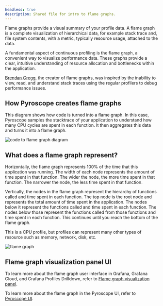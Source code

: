 ```yaml
---
headless: true
description: Shared file for intro to flame graphs.
---
```


[//]: # 'Learn about flame graphs.'
[//]: # 'This shared file is included in these locations:'
[//]: # '/pyroscope/docs/sources/introduction/flamegraphs.md'
[//]: # '/website/content/grafana-cloud/monitor-applications/profiles/introduction/flamegraphs.md'
[//]: # '/explore-profiles/docs/sources/introduction/flame-graphs.md'
[//]: # 'If you make changes to this file, verify that the meaning and content are not changed in any place where the file is included.'
[//]: # 'Any links should be fully qualified and not relative: /docs/grafana/ instead of ../grafana/.'

<!-- Flame graphs: Visualizing performance data -->

Flame graphs provide a visual summary of your profile data.
A flame graph is a complete visualization of hierarchical data, for example stack trace and, file system contents, with a metric, typically resource usage, attached to the data.

A fundamental aspect of continuous profiling is the flame graph, a convenient way to visualize performance data.
These graphs provide a clear, intuitive understanding of resource allocation and bottlenecks within the application.

<!-- vale Grafana.Spelling = NO -->

[Brendan Gregg](https://www.brendangregg.com/flamegraphs.html), the creator of flame graphs, was inspired by the inability to view, read, and understand stack traces using the regular profilers to debug performance issues.

<!-- vale Grafana.Spelling = YES -->

## How Pyroscope creates flame graphs

This diagram shows how code is turned into a flame graph.
In this case, Pyroscope samples the stacktrace of your application to understand how many CPU cycles are spent in each function.
It then aggregates this data and turns it into a flame graph.

![code to flame graph diagram](https://grafana.com/static/img/pyroscope/code-to-flamegraph-animation.gif)

## What does a flame graph represent?

Horizontally, the flame graph represents 100% of the time that this application was running.
The width of each node represents the amount of time spent in that function.
The wider the node, the more time spent in that function. The narrower the node, the less time spent in that function.

Vertically, the nodes in the flame graph represent the hierarchy of functions called and time spent in each function.
The top node is the root node and represents the total amount of time spent in the application.
The nodes below it represent the functions called and time spent in each function.
The nodes below those represent the functions called from those functions and time spent in each function.
This continues until you reach the bottom of the flame graph.

This is a CPU profile, but profiles can represent many other types of resource such as memory, network, disk, etc.

![flame graph](https://grafana.com/static/img/pyroscope/pyroscope-flamegraph-2023-11-30.png)

## Flame graph visualization panel UI

To learn more about the flame graph user interface in Grafana, Grafana Cloud, and Grafana Profiles Drilldown, refer to [Flame graph visualization panel](https://grafana.com/docs/grafana-cloud/visualizations/panels-visualizations/visualizations/flame-graph).

To learn more about the flame graph in the Pyroscope UI, refer to [Pyroscope UI](https://grafana.com/docs/pyroscope/<PYROSCOPE_VERSION>/view-and-analyze-profile-data/pyroscope-ui/).